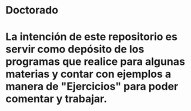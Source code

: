 # Doctorado
# La intención de este repositorio es servir como depósito de los programas que realice para algunas materias y contar con ejemplos a manera de "Ejercicios" para poder comentar y trabajar.
